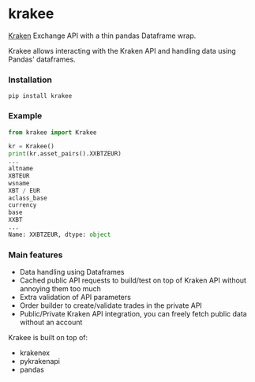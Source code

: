 # krakee

[Kraken](https://kraken.com) Exchange API with a thin pandas Dataframe wrap.

Krakee allows interacting with the Kraken API and handling data using Pandas' dataframes.

### Installation
```
pip install krakee
```

### Example

```python
from krakee import Krakee

kr = Krakee()
print(kr.asset_pairs().XXBTZEUR)
...
altname
XBTEUR
wsname
XBT / EUR
aclass_base
currency
base
XXBT
...
Name: XXBTZEUR, dtype: object
```
### Main features

* Data handling using Dataframes
* Cached public API requests to build/test on top of Kraken API without annoying them too much
* Extra validation of API parameters
* Order builder to create/validate trades in the private API
* Public/Private Kraken API integration, you can freely fetch public data without an account

Krakee is built on top of:
* krakenex
* pykrakenapi
* pandas

